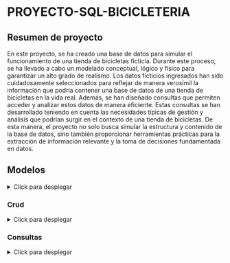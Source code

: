 # PROYECTO-SQL-BICICLETERIA

## Resumen de proyecto

En este proyecto, se ha creado una base de datos para simular el funcionamiento de una tienda de bicicletas ficticia. Durante este proceso, se ha llevado a cabo un modelado conceptual, lógico y físico para garantizar un alto grado de realismo. Los datos ficticios ingresados han sido cuidadosamente seleccionados para reflejar de manera verosímil la información que podría contener una base de datos de una tienda de bicicletas en la vida real.
Además, se han diseñado consultas que permiten acceder y analizar estos datos de manera eficiente. Estas consultas se han desarrollado teniendo en cuenta las necesidades típicas de gestión y análisis que podrían surgir en el contexto de una tienda de bicicletas. De esta manera, el proyecto no solo busca simular la estructura y contenido de la base de datos, sino también proporcionar herramientas prácticas para la extracción de información relevante y la toma de decisiones fundamentada en datos.

## Modelos

<details>
  <summary>Click para desplegar</summary>
   <br>
  En esta sección, se incluirán los modelos físicos adjuntos.

### Modelado conceptual

Desearía implementar una base de datos integral para la administración de mi empresa, la cual se especializa en el ámbito de la venta de productos de bicicletas. Contamos con diversas sucursales que cuentan con un promedio de 5 empleados en cada área. Mantenemos relaciones con varios distribuidores que proveen los productos para nuestras tiendas. Realizamos inventarios tanto de productos nuevos como de segunda mano.
Adicionalmente, ofrecemos servicios de mantenimiento para bicicletas y productos, brindando asistencia a los clientes que puedan requerirlo al adquirir una bicicleta o un artículo. Es importante destacar que no realizamos servicios de mantenimiento con productos de segunda mano. Los clientes tienen la flexibilidad de efectuar sus pagos de diversas maneras, y los productos de segunda mano cuentan con su propio proveedor exclusivo.
Los clientes que adquieren productos de segunda mano contarán con un inventario exclusivo y sus respectivas facturas, los cuales serán almacenados para posibles reclamaciones futuras. Esta medida se implementa con el objetivo de garantizar un registro detallado y transparente de las transacciones relacionadas con productos de segunda mano.
Además, buscamos establecer una visión clara de nuestros proveedores de segunda mano más destacados. Esto se logrará mediante un análisis cuidadoso de las transacciones, evaluando la calidad de los productos y la satisfacción de los clientes. Este enfoque nos permitirá tomar decisiones informadas y fortalecer nuestras relaciones con los proveedores que mejor se alineen con los estándares de calidad y servicio de nuestra empresa.

### Modelo logico

![imagen](https://github.com/Ancreem/PROYECTO-SQL-BICICLETERIA/assets/139159920/ad6132ab-288f-4a62-92c2-831c0e127304)


### Modelo fisico

![bicicleteria](https://github.com/Ancreem/PROYECTO-SQL-BICICLETERIA/assets/139159920/ef046f5d-a7c4-4dd2-b40e-d413c59cd9b2)

</details>

### Crud

<details>
  <summary>Click para desplegar</summary>
   <br>

</details>

### Consultas

<details>
  <summary>Click para desplegar</summary>
   <br>
1. Devuelva cuales servicios han dado cada sucursal

   - Consulta

   ```sql
   	select s.nombre, p.tipoServicio
   	from sucursal s
   	join trabajadores t on t.sucursalId = s.id
   	join empleado e on e.id = t.empleadoId 
   	join factura f on f.empleadoId = e.id
   	join preFactura p on p.id = f.preFacturaId;
   ```

   - Procedimiento `servicio_en_sucursal;`

   ```sql
   	DELIMITER //
   	create procedure servicio_en_sucursal()
   	begin
   		select s.nombre, p.tipoServicio
           from sucursal s
           join trabajadores t on t.sucursalId = s.id
           join empleado e on e.id = t.empleadoId 
           join factura f on f.empleadoId = e.id
           join preFactura p on p.id = f.preFacturaId;
   	end //
   	DELIMITER ;
   ```

   - Llamado `call servicio_en_sucursal();`
   
2. Listar los productos en el inventario que tengan una cantidad superior a 25 y un precio inferior a 20000.

   - Consulta

   ```sql
   	select *
   	from inventario
   	where cantidad > 25
     	and producto in (
         select producto 
         from producto 
         where precio < 20000
     	);
   ```

   - Procedimiento `producto_inventario_desde_hasta`

   ```sql
   	DELIMITER //
   	create procedure producto_inventario_desde_hasta(in desde int, in hasta int) 
   	begin
   	select *
           from inventario
           where cantidad > desde
           and producto in (
             select producto 
             from producto 
             where precio < hasta
           );
   	end // 
   	DELIMITER ;
   ```

   - Llamado `call producto_inventario_desde_hasta(desde, hasta);`
   
3. Encuentra el nombre y el número de teléfono de los distribuidores que han suministrado productos en el último mes.

   - Consulta

   ```sql
   	select distinct d.nombre, numeroTelefono as Telefono
   	from distribuidor d
   	join inventario i on i.distribuidorId = d.id
   	where 
   	month(i.fecha) = month(current_date())
   	and
       year(i.fecha) = year(current_date());
   ```

   - Procedimiento `distribuidores_ultimo_mes`

   ```sql
   	DELIMITER //
   	create procedure distribuidores_ultimo_mes()
   	begin 
           select distinct d.nombre, numeroTelefono as Telefono
           from distribuidor d
           join inventario i on i.distribuidorId = d.id
           where 
           month(i.fecha) = month(current_date())
           and
           year(i.fecha) = year(current_date());
   	end //
   	DELIMITER ;
   ```

   - Llamado `call distribuidores_ultimo_mes();`
   
4. Devuelva que trabajador no se encuentra en ninguna sucursal. Muestre su id, rol, con su nombre y apellidos.

   - Consulta

   ```sql
       select e.id, e.rol, CONCAT(e.nombre, ' ', e.apellido1, ' ', e.apellido2) AS nombre_completo
       from empleado e
       left join trabajadores t on e.id = t.empleadoId
       where t.sucursalId is NULL;
   ```

   - Procedimiento `trabajador_no_sucursal`

   ```sql
   trabajador_no_sucursal	DELIMITER //
   	create procedure trabajador_no_sucursal()
   	begin
   	    select e.id, e.rol, CONCAT(e.nombre, ' ', e.apellido1, ' ', e.apellido2) AS nombre_completo
       	from empleado e
       	left join trabajadores t on e.id = t.empleadoId
       	where t.sucursalId is NULL;
   	end //
   	DELIMITER ;
   ```

   - Llamado `call trabajador_no_sucursal() ;`
   
5. Obtén el nombre de los clientes que hayan realizado compras con Tarjeta de crédito  y en la sucursal con dirección "Avenida B #456".

   - Consulta

   ```sql
       select id, nombre AS nombre_cliente
       from cliente
       where id IN (
           select f.clienteId
           from factura f
           join metodoPago mp ON f.metodoPagoId = mp.id
           join empleado e ON f.empleadoId = e.id
           join trabajadores t ON e.id = t.empleadoId
           join sucursal s ON t.sucursalId = s.id
           where s.direccion = 'Avenida B #456' and mp.nombre = 'Tarjeta de crédito'
       );
   ```

   - Procedimiento `metoPago_en_sucursal_cliente`

   ```sql
   	DELIMITER // 
   	create procedure metoPago_en_sucursal_cliente(in direccionSucursal varchar(90), in nombreTargeta varchar(90))
   	begin 
   	 select id, nombre AS nombre_cliente
       from cliente
       where id IN (
           select f.clienteId
           from factura f
           join metodoPago mp ON f.metodoPagoId = mp.id
           join empleado e ON f.empleadoId = e.id
           join trabajadores t ON e.id = t.empleadoId
           join sucursal s ON t.sucursalId = s.id
           where s.direccion = direccionSucursal and mp.nombre = nombreTargeta
       );
   	end // 
   	DELIMITER ;
   ```

   - Llamado `call metoPago_en_sucursal_cliente(direccionSucursal, nombreTargeta);`
   
6. Listar los servicios ofrecidos para "Bicicletas" de complejidad "Baja" y al id de factura al que pertenecen.

   - Consulta

   ```sql
       select f.id as id_factura, pf.tipoServicio
       from factura f
       join preFactura pf on f.preFacturaId = pf.id
       where pf.tipoServicio in (
       	select tipoServicio
       	from servicio
       	where complejidad = 'Baja' and tipoVehiculo = 'Bicicleta'
       );
   ```

   - Procedimiento `servicios_complejidad`

   ```sql
   	DELIMITER //
   	create procedure servicios_complejidad(in complejidadTrabajo varchar(50), in tipoDeVehiculo varchar(150))
   	begin
           select f.id as id_factura, pf.tipoServicio
           from factura f
           join preFactura pf on f.preFacturaId = pf.id
           where pf.tipoServicio in (
               select tipoServicio
               from servicio
               where complejidad = complejidadTrabajo and tipoVehiculo = tipoDeVehiculo
           );
   	end //
   	DELIMITER ;
   ```

   - Llamado `call servicios_complejidad(complejidadTrabajo, tipoDeVehiculo);`
   
7. Obtenga el nombre de los productos de segunda mano con estado "Nuevo" y un precio mayor a 300.

   - Consulta

   ```sql
   	select ps.producto as nombre_producto 
       from productoSegundaMano ps
       where ps.estado like '%nuevo%' and ps.precio > 300;
   ```

   - Procedimiento `productosSegundaMano_estado_mayorA`

   ```sql
   	DELIMITER //
   	create procedure productosSegundaMano_estado_mayorA(in estadoProducto varchar(40), in precioProducto int)
   	begin
   		select ps.producto as nombre_producto 
           from productoSegundaMano ps
           where ps.estado like concat('%', estadoProducto, '%') and ps.precio > precioProducto;
   	end //
   	DELIMITER ;
   ```

   - Llamado `call productosSegundaMano_estado_mayorA(estadoProducto, precioProducto);`
   
8. Obtener el total de ventas realizado por el empleado con el id "1", mostrando el  nombre del empleado y la suma de los montos de venta, considerando las facturas emitidas.

   - Consulta

   ```sql
   	select e.nombre as Empleado, sum(p.precio * ps.cantidad) as venta
       from factura fact
       join empleado e on fact.empleadoId = e.id
       join productos ps on fact.productosId = ps.id
       join producto p on ps.producto = p.producto
       where e.id = 1
       GROUP BY e.nombre;
   ```

   - Procedimiento `empleado_ventas`

   ```sql
   	DELIMITER //
   	create procedure empleado_ventas(in idEmpleado int)
   	begin 
           select e.nombre as Empleado, sum(p.precio * ps.cantidad) as venta
           from factura fact
           join empleado e on fact.empleadoId = e.id
           join productos ps on fact.productosId = ps.id
           join producto p on ps.producto = p.producto
           where e.id = idEmpleado
           GROUP BY e.nombre;
   	end //
   	DELIMITER ;
   ```

   - Llamado `call empleado_ventas(id);`
   
9. Muestre los productos que ha suministrado el distribuidor "Bicicletas del Futuro Ltda"

   - Consulta

   ```sql
   	select p.producto as nombre_producto 
       from producto p
       join inventario i on i.producto = p.producto
       join distribuidor d on i.distribuidorId = d.id
       where d.nombre like '%Bicicletas del Futuro Ltda%';
   ```

   - Procedimiento `productos_suministrados_distribuidor`

   ```sql
   	DELIMITER //
   	create procedure productos_suministrados_distribuidor(in nombreDistribuidor varchar(90))
   	begin
   		set @distribuidor = concat("%",nombreDistribuidor,"%");
   
   		select p.producto as nombre_producto 
           from producto p
           join inventario i on i.producto = p.producto
           join distribuidor d on i.distribuidorId = d.id
           where d.nombre like @distribuidor;
   
   	end //
   	DELIMITER ;
   ```

   - Llamado `call productos_suministrados_distribuidor(nombreDistribuidor);`
   
10. Muestre los clientes que han realizado pagos con tarjeta. Tenga en cuenta que debe de imprimir el nombre del cliente y el tipo de pago que tiene el cliente.

    - Consulta

    ```sql
    	select distinct concat(c.nombre,'',c.apellido1) as cliente,
        m.tipo as tipo_pago
        from cliente c
        join factura f on c.id = f.clienteId
        join metodoPago m on f.metodoPagoId = m.id
        where m.tipo = 'Tarjeta';
    ```

    - Procedimiento `clientes_tipoPago`

    ```sql
    	DELIMITER //
    	create procedure clientes_tipoPago(in tipoPago varchar(70))
    	begin
    		select distinct concat(c.nombre,'',c.apellido1) as cliente,
            m.tipo as tipo_pago
            from cliente c
            join factura f on c.id = f.clienteId
            join metodoPago m on f.metodoPagoId = m.id
            where m.tipo = tipoPago;
    	end //
    	DELIMITER ;
    ```

    - Llamado `call clientes_tipoPago(tipoPago);`
    
11. Consulte cuales son los Productos cuyo precio es mayor al promedio y muéstrelos en pantalla.

    - Consulta

    ```sql
        select distinct p.producto
        from producto p
        where p.precio > (
            select avg(precio) from producto
        );
    ```

    - Procedimiento `productos_mayor_promedio`

    ```sql
    	DELIMITER //
    	create procedure productos_mayor_promedio()
    	begin
            select distinct p.producto
            from producto p
            where p.precio > (
                select avg(precio) from producto
            );
    	end //
    	DELIMITER ; 
    ```

    - Llamado `call productos_mayor_promedio();`
    
12. Imprima en pantalla cuales son los servicios no utilizados en ninguna factura. Muestre todas la columnas.

    - Consulta

    ```sql
        select * from servicio s
        where not exists 
        (select 1 from factura f 
        join preFactura pf on f.preFacturaId = pf.id
        where pf.tipoServicio = s.tipoServicio);
    ```

    - Procedimiento `productos_no_ulizados_factura`

    ```sql
    	DELIMITER //
    	create procedure productos_no_ulizados_factura()
    	begin
    		select * from servicio s
            where not exists 
            (select 1 from factura f 
            join preFactura pf on f.preFacturaId = pf.id
            where pf.tipoServicio = s.tipoServicio);
    	end //
    	DELIMITER ;
    ```

    - Llamado `call productos_no_ulizados_factura();`
    
13. Encuentre cuales son los productos con precio superior al promedio de su categoría. Imprima el nombre del producto y su categoría.

    - Consulta

    ```sql
    
    select distinct p.producto, p.categoria
    from producto p
    where p.precio > (
        select avg(precio)
        from producto
        where categoria = p.categoria
    );
    ```

    - Procedimiento `productos_precio_sup_categoria`

    ```sql
    	DELIMITER //
    	create procedure productos_precio_sup_categoria()
    	begin
            select distinct p.producto, p.categoria
            from producto p
            where p.precio > (
                select avg(precio)
                from producto
                where categoria = p.categoria
            );
    	end //
    	DELIMITER ;
    ```

    - Llamado `call productos_precio_sup_categoria();`
    
14. Muestre la cantidad de productos suministrados por el distribuidor  "Bicicletas del Futuro Ltda".

    - Consulta

    ```sql
        select count(p.producto) as cantidad_de_productos
        from producto p
        join inventario i ON i.producto = p.producto
        join distribuidor d ON i.distribuidorId = d.id
        where d.nombre like '%Bicicletas del Futuro Ltda%';
    ```

    - Procedimiento `cantidad_productos_distribuidor`

    ```sql
    	DELIMITER //
    	create procedure cantidad_productos_distribuidor(in distribuidor varchar(150))
    	begin
    		set @distribuidoBuscar = concat('%', distribuidor ,'%');
    		select count(p.producto) as cantidad_de_productos
            from producto p
            join inventario i ON i.producto = p.producto
            join distribuidor d ON i.distribuidorId = d.id
            where d.nombre like @distribuidoBuscar;
    	end //
    	DELIMITER ;
    ```

    - Llamado `call cantidad_productos_distribuidor(distribuidor);`
    
15. Obtenga el nombre de los clientes que han realizado compras en todas las sucursales.

    - Consulta

    ```sql
     	select c.nombre as nombre_cliente
        from cliente c
        where not exists (
            select 1
            from sucursal s
            where not exists (
                select 1
                from factura f
                join empleado e on f.empleadoId = e.id
                join trabajadores t on e.id = t.empleadoId
                where t.sucursalId = s.id and f.clienteId = c.id
            )
        );
    ```

    - Procedimiento `clientes_todas_sucursales`

    ```sql
    	DELIMITER //
        create procedure clientes_todas_sucursales()
        begin
            select c.nombre as nombre_cliente
            from cliente c
            where not exists (
                select 1
                from sucursal s
                where not exists (
                    select 1
                    from factura f
                    join empleado e on f.empleadoId = e.id
                    join trabajadores t on e.id = t.empleadoId
                    where t.sucursalId = s.id and f.clienteId = c.id
                )
            );
        end //
        DELIMITER ;
    ```

    - Llamado `call clientes_todas_sucursales();`
    
16. Devuelva el nombre y la dirección de las sucursales que no han realizado ventas en el último mes.

    - Consulta

    ```sql
    	select s.nombre, s.direccion
        from sucursal s
        where not exists (
            select 1
            from factura f
            join empleado e ON f.empleadoId = e.id
            join trabajadores t ON e.id = t.empleadoId
            where t.sucursalId = s.id
            and month(f.fecha) = month(curdate()) - 1
            and year(f.fecha) = year(curdate())
        );
    ```

    - Procedimiento `sucursales_no_ventas_mes`

    ```sql
    	DELIMITER //
    	create procedure sucursales_no_ventas_mes(in numeroMeses int)
    	begin
    		select s.nombre, s.direccion
            from sucursal s
            where not exists (
                select 1
                from factura f
                join empleado e ON f.empleadoId = e.id
                join trabajadores t ON e.id = t.empleadoId
                where t.sucursalId = s.id
                and month(f.fecha) = month(curdate()) - numeroMeses
                and year(f.fecha) = year(curdate())
            );
    	end //
    	DELIMITER ;
    ```

    - Llamado `call sucursales_no_ventas_mes(numeroMeses);`
    
17. Mostrar el nombre de los clientes que han realizado compras en más de una sucursal.

    - Consulta

    ```sql
    	select c.nombre
        from cliente c
        where (
            select count(DISTINCT t.sucursalId)
            from trabajadores t
            JOIN factura f on t.empleadoId = f.empleadoId
            where f.clienteId = c.id
        ) > 1;
    ```

    - Procedimiento `clientes_compras_mas_sucursal`

    ```sql
    	DELIMITER //
        create procedure clientes_compras_mas_sucursal(in numeroSucursales int)
        begin 
            select c.nombre
            from cliente c
            where (
                select count(DISTINCT t.sucursalId)
                from trabajadores t
                JOIN factura f on t.empleadoId = f.empleadoId
                where f.clienteId = c.id
            ) > numeroSucursales;
        end //
        DELIMITER ;
    ```

    - Llamado `call clientes_compras_mas_sucursal(numeroSucursales);`
    
18. Encontrar los productos que no han sido vendidos en el último mes.

    - Consulta

    ```sql
    	select p.producto
        from  producto p         
        where not exists (             
            select 1             
            from factura f             
            JOIN productos ps ON f.productosId = ps.id             
            where ps.producto = p.producto AND f.fecha >= curdate() - interval 1 month
        );     
    ```

    - Procedimiento`productos_no_vendidos_mes`

    ```sql
    	DELIMITER //
        create procedure productos_no_vendidos_mes(in mes int)
        begin     		
        select p.producto             
        from  producto p             
        where not exists (                 
            select 1                 
            from factura f                 
            JOIN productos ps ON f.productosId = ps.id                 
            where ps.producto = p.producto AND f.fecha >= curdate() - interval mes month             
        );    
        end //     	
       	DELIMITER ;     
    ```

    - Llamado`call productos_no_vendidos_mes(mes);`

19. Encontrar los servicios que no han sido utilizados en los últimos 3 meses.

    - Consulta

    ```sql
    	select tipoServicio
        from servicio s
        where not exists (
            select 1
            from preFactura pf
            join factura f on pf.id = f.preFacturaId
            where pf.tipoServicio = s.tipoServicio and f.fecha >= CURDATE() - interval 3 MONTH
        );
    ```

    - Procedimiento `servicios_no_utilizados_mes`

    ```sql
    	DELIMITER // 
        create procedure servicios_no_utilizados_mes(in mes int)
        begin
        	select tipoServicio
            from servicio s
            where not exists (
                select 1
                from preFactura pf
                join factura f on pf.id = f.preFacturaId
                where pf.tipoServicio = s.tipoServicio and f.fecha >= CURDATE() - interval mes MONTH
            );
        end //
        DELIMITER ;
    ```

    - Llamado `call servicios_no_utilizados_mes(mes);`
    
20. Listar los productos que han sido comprados más de 2 veces en total.

    - Consulta

    ```sql
    	select ps.producto
        from productos ps
        join factura f on ps.id = f.productosId
        group by ps.producto
        having count(f.id) > 2;
    ```

    - Procedimiento `productos_comprados_cant`

    ```sql
    	DELIMITER //
    	create procedure productos_comprados_cant(in cantidad int)
    	begin
    		select ps.producto
            from productos ps
            join factura f on ps.id = f.productosId
            group by ps.producto
            having count(f.id) > cantidad;
    	end //
    	DELIMITER ;
    ```

    - Llamado `call productos_comprados_cant(cantidad);`
    
21. Calcular el monto total de compras realizadas por clientes con más de 5 productos en una sola factura.

    - Consulta

    ```sql
        select SUM(p.precio * ps.cantidad) AS monto_total
        from factura f
        join productos ps on f.productosId = ps.id
        join producto p on ps.producto = p.producto
        where ps.cantidad > 5;
    ```

    - Procedimiento `monto_compras_cliente_cant_productos`

    ```sql
    	DELIMITER //
    	create procedure monto_compras_cliente_cant_productos(in numProductos int)
    	begin
    		select SUM(p.precio * ps.cantidad) AS monto_total
            from factura f
            join productos ps on f.productosId = ps.id
            join producto p on ps.producto = p.producto
            where ps.cantidad > numProductos;
    	end //
    	DELIMITER ;
    ```

    - Llamado `call monto_compras_cliente_cant_productos(cantProductos);`
    
22. Listar los servicios que han sido utilizados por empleados con el apellido "Martínez".

    - Consulta

    ```sql
    	select distinct s.tipoServicio
        from servicio s
        join preFactura pf on s.tipoServicio = pf.tipoServicio
        join factura f on pf.id = f.preFacturaId
        join empleado e on f.empleadoId = e.id
        where e.apellido1 = 'Martínez' or e.apellido2 = 'Martínez';
    ```

    - Procedimiento `servicios_utilizados_empleado_apellido`

    ```sql
    	DELIMITER //
    	create procedure servicios_utilizados_empleado_apellido(in apellidoEmpleado varchar(200))
    	begin
    		select distinct s.tipoServicio
            from servicio s
            join preFactura pf on s.tipoServicio = pf.tipoServicio
            join factura f on pf.id = f.preFacturaId
            join empleado e on f.empleadoId = e.id
            where e.apellido1 = apellidoEmpleado or e.apellido2 = apellidoEmpleado;
    	end //
    	DELIMITER ;
    ```

    - Llamado `call servicios_utilizados_empleado_apellido(apellido);`
    
23. a

    - Consulta

    ```sql
    
    ```

    - Procedimiento ``

    ```sql
    
    ```

    - Llamado `call ;`
    
24. a

    - Consulta

    ```sql
    
    ```

    - Procedimiento ``

    ```sql
    
    ```

    - Llamado `call ;`
    
25. a

    - Consulta

    ```sql
    
    ```

    - Procedimiento ``

    ```sql
    
    ```

    - Llamado `call ;`
    
26. a

    - Consulta

    ```sql
    
    ```

    - Procedimiento ``

    ```sql
    
    ```

    - Llamado `call ;`
    
27. a

    - Consulta

    ```sql
    
    ```

    - Procedimiento ``

    ```sql
    
    ```

    - Llamado `call ;`
    
28. a

    - Consulta

    ```sql
    
    ```

    - Procedimiento ``

    ```sql
    
    ```

    - Llamado `call ;`
    
29. a

    - Consulta

    ```sql
    
    ```

    - Procedimiento ``

    ```sql
    
    ```

    - Llamado `call ;`
    
30. a

    - Consulta

    ```sql
    
    ```

    - Procedimiento ``

    ```sql
    
    ```

    - Llamado `call ;`
    
31. a

    - Consulta

    ```sql
    
    ```

    - Procedimiento ``

    ```sql
    
    ```

    - Llamado `call ;`
    
32. a

    - Consulta

    ```sql
    
    ```

    - Procedimiento ``

    ```sql
    
    ```

    - Llamado `call ;`
    
33. a

    - Consulta

    ```sql
    
    ```

    - Procedimiento ``

    ```sql
    
    ```

    - Llamado `call ;`
    
34. a

    - Consulta

    ```sql
    
    ```

    - Procedimiento ``

    ```sql
    
    ```

    - Llamado `call ;`
    
35. a

    - Consulta

    ```sql
    
    ```

    - Procedimiento ``

    ```sql
    
    ```

    - Llamado `call ;`
    
36. a

    - Consulta

    ```sql
    
    ```

    - Procedimiento ``

    ```sql
    
    ```

    - Llamado `call ;`
    
37. a

    - Consulta

    ```sql
    
    ```

    - Procedimiento ``

    ```sql
    
    ```

    - Llamado `call ;`
    
38. a

    - Consulta

    ```sql
    
    ```

    - Procedimiento ``

    ```sql
    
    ```

    - Llamado `call ;`
    
39. a

    - Consulta

    ```sql
    
    ```

    - Procedimiento ``

    ```sql
    
    ```

    - Llamado `call ;`
    
40. a

    - Consulta

    ```sql
    
    ```

    - Procedimiento ``

    ```sql
    
    ```

    - Llamado `call ;`
    
41. a

    - Consulta

    ```sql
    
    ```

    - Procedimiento ``

    ```sql
    
    ```

    - Llamado `call ;`
    
42. a

    - Consulta

    ```sql
    
    ```

    - Procedimiento ``

    ```sql
    
    ```

    - Llamado `call ;`
    
43. a

    - Consulta

    ```sql
    
    ```

    - Procedimiento ``

    ```sql
    
    ```

    - Llamado `call ;`
    
44. a

    - Consulta

    ```sql
    
    ```

    - Procedimiento ``

    ```sql
    
    ```

    - Llamado `call ;`
    
45. a

    - Consulta

    ```sql
    
    ```

    - Procedimiento ``

    ```sql
    
    ```

    - Llamado `call ;`
    
46. a

    - Consulta

    ```sql
    
    ```

    - Procedimiento ``

    ```sql
    
    ```

    - Llamado `call ;`
    
47. a

    - Consulta

    ```sql
    
    ```

    - Procedimiento ``

    ```sql
    
    ```

    - Llamado `call ;`
    
48. a

    - Consulta

    ```sql
    
    ```

    - Procedimiento ``

    ```sql
    
    ```

    - Llamado `call ;`
    
49. a

    - Consulta

    ```sql
    
    ```

    - Procedimiento ``

    ```sql
    
    ```

    - Llamado `call ;`
    
50. a

    - Consulta

    ```sql
    
    ```

    - Procedimiento ``

    ```sql
    
    ```

    - Llamado `call ;`
    
51. a

    - Consulta

    ```sql
    
    ```

    - Procedimiento ``

    ```sql
    
    ```

    - Llamado `call ;`
    
52. a

    - Consulta

    ```sql
    
    ```

    - Procedimiento ``

    ```sql
    
    ```

    - Llamado `call ;`
    
53. a

    - Consulta

    ```sql
    
    ```

    - Procedimiento ``

    ```sql
    
    ```

    - Llamado `call ;`
    
54. a

    - Consulta

    ```sql
    
    ```

    - Procedimiento ``

    ```sql
    
    ```

    - Llamado `call ;`
    
55. a

    - Consulta

    ```sql
    
    ```

    - Procedimiento ``

    ```sql
    
    ```

    - Llamado `call ;`
    
56. a

    - Consulta

    ```sql
    
    ```

    - Procedimiento ``

    ```sql
    
    ```

    - Llamado `call ;`
    
57. a

    - Consulta

    ```sql
    
    ```

    - Procedimiento ``

    ```sql
    
    ```

    - Llamado `call ;`
    
58. a

    - Consulta

    ```sql
    
    ```

    - Procedimiento ``

    ```sql
    
    ```

    - Llamado `call ;`
    
59. a

    - Consulta

    ```sql
    
    ```

    - Procedimiento ``

    ```sql
    
    ```

    - Llamado `call ;`
    
60. a

    - Consulta

    ```sql
    
    ```

    - Procedimiento ``

    ```sql
    
    ```

    - Llamado `call ;`
    
61. a

    - Consulta

    ```sql
    
    ```

    - Procedimiento ``

    ```sql
    
    ```

    - Llamado `call ;`
    
62. a

    - Consulta

    ```sql
    
    ```

    - Procedimiento ``

    ```sql
    
    ```

    - Llamado `call ;`
    
63. a

    - Consulta

    ```sql
    
    ```

    - Procedimiento ``

    ```sql
    
    ```

    - Llamado `call ;`
    
64. a

    - Consulta

    ```sql
    
    ```

    - Procedimiento ``

    ```sql
    
    ```

    - Llamado `call ;`
    
65. a

    - Consulta

    ```sql
    
    ```

    - Procedimiento ``

    ```sql
    
    ```

    - Llamado `call ;`
    
66. a

    - Consulta

    ```sql
    
    ```

    - Procedimiento ``

    ```sql
    
    ```

    - Llamado `call ;`
    
67. a

    - Consulta

    ```sql
    
    ```

    - Procedimiento ``

    ```sql
    
    ```

    - Llamado `call ;`
    
68. a

    - Consulta

    ```sql
    
    ```

    - Procedimiento ``

    ```sql
    
    ```

    - Llamado `call ;`
    
69. a

    - Consulta

    ```sql
    
    ```

    - Procedimiento ``

    ```sql
    
    ```

    - Llamado `call ;`
    
70. a

    - Consulta

    ```sql
    
    ```

    - Procedimiento ``

    ```sql
    
    ```

    - Llamado `call ;`
    
71. a

    - Consulta

    ```sql
    
    ```

    - Procedimiento ``

    ```sql
    
    ```

    - Llamado `call ;`
    
72. a

    - Consulta

    ```sql
    
    ```

    - Procedimiento ``

    ```sql
    
    ```

    - Llamado `call ;`
    
73. a

    - Consulta

    ```sql
    
    ```

    - Procedimiento ``

    ```sql
    
    ```

    - Llamado `call ;`
    
74. a

    - Consulta

    ```sql
    
    ```

    - Procedimiento ``

    ```sql
    
    ```

    - Llamado `call ;`
    
75. a

    - Consulta

    ```sql
    
    ```

    - Procedimiento ``

    ```sql
    
    ```

    - Llamado `call ;`
    
76. a

    - Consulta

    ```sql
    
    ```

    - Procedimiento ``

    ```sql
    
    ```

    - Llamado `call ;`
    
77. a

    - Consulta

    ```sql
    
    ```

    - Procedimiento ``

    ```sql
    
    ```

    - Llamado `call ;`
    
78. a

    - Consulta

    ```sql
    
    ```

    - Procedimiento ``

    ```sql
    
    ```

    - Llamado `call ;`
    
79. a

    - Consulta

    ```sql
    
    ```

    - Procedimiento ``

    ```sql
    
    ```

    - Llamado `call ;`
    
80. a

    - Consulta

    ```sql
    
    ```

    - Procedimiento ``

    ```sql
    
    ```

    - Llamado `call ;`
    
81. a

    - Consulta

    ```sql
    
    ```

    - Procedimiento ``

    ```sql
    
    ```

    - Llamado `call ;`
    
82. a

    - Consulta

    ```sql
    
    ```

    - Procedimiento ``

    ```sql
    
    ```

    - Llamado `call ;`
    
83. a

    - Consulta

    ```sql
    
    ```

    - Procedimiento ``

    ```sql
    
    ```

    - Llamado `call ;`
    
84. a

    - Consulta

    ```sql
    
    ```

    - Procedimiento ``

    ```sql
    
    ```

    - Llamado `call ;`
    
85. a

    - Consulta

    ```sql
    
    ```

    - Procedimiento ``

    ```sql
    
    ```

    - Llamado `call ;`
    
86. a

    - Consulta

    ```sql
    
    ```

    - Procedimiento ``

    ```sql
    
    ```

    - Llamado `call ;`
    
87. a

    - Consulta

    ```sql
    
    ```

    - Procedimiento ``

    ```sql
    
    ```

    - Llamado `call ;`
    
88. a

    - Consulta

    ```sql
    
    ```

    - Procedimiento ``

    ```sql
    
    ```

    - Llamado `call ;`
    
89. a

    - Consulta

    ```sql
    
    ```

    - Procedimiento ``

    ```sql
    
    ```

    - Llamado `call ;`
    
90. a

    - Consulta

    ```sql
    
    ```

    - Procedimiento ``

    ```sql
    
    ```

    - Llamado `call ;`

DELIMITER //

CREATE PROCEDURE mostrarSucursal(IN columna VARCHAR(255), in tabla VARCHAR(255))

BEGIN

SET@sql_query=CONCAT('SELECT ', columna, ' FROM', tabla,';');

    PREPARE dynamic_statement FROM@sql_query;
    
    EXECUTE dynamic_statement;
    
    DEALLOCATE PREPARE dynamic_statement;

END //

DELIMITER

  
</details>


